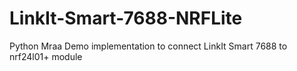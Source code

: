 # LinkIt-Smart-7688-NRFLite
Python Mraa Demo implementation to connect LinkIt Smart 7688 to nrf24l01+ module
